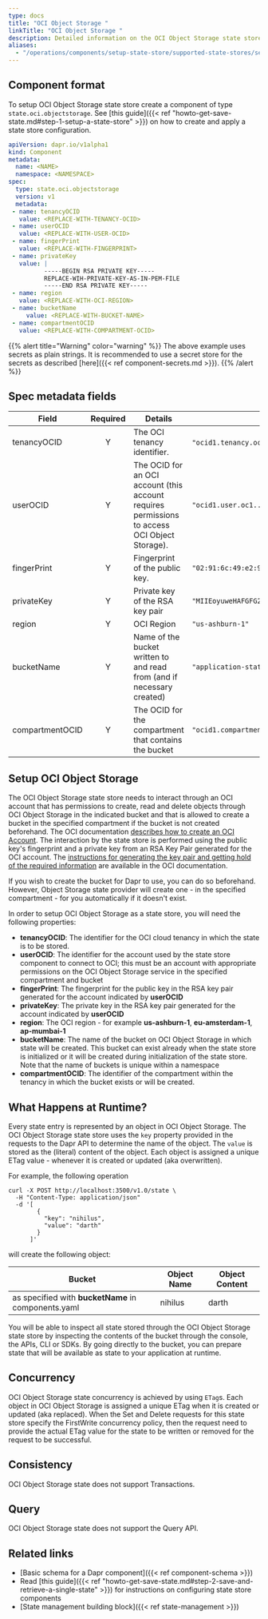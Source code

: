 ```yaml
---
type: docs
title: "OCI Object Storage "
linkTitle: "OCI Object Storage "
description: Detailed information on the OCI Object Storage state store component
aliases:
  - "/operations/components/setup-state-store/supported-state-stores/setup-oci-objectstorage/"
---
```


## Component format

To setup OCI Object Storage state store create a component of type `state.oci.objectstorage`. See [this guide]({{< ref "howto-get-save-state.md#step-1-setup-a-state-store" >}}) on how to create and apply a state store configuration.

```yaml
apiVersion: dapr.io/v1alpha1
kind: Component
metadata:
  name: <NAME>
  namespace: <NAMESPACE>
spec:
  type: state.oci.objectstorage
  version: v1
  metadata:
 - name: tenancyOCID
   value: <REPLACE-WITH-TENANCY-OCID>
 - name: userOCID
   value: <REPLACE-WITH-USER-OCID>
 - name: fingerPrint
   value: <REPLACE-WITH-FINGERPRINT>
 - name: privateKey
   value: |
          -----BEGIN RSA PRIVATE KEY-----
          REPLACE-WIH-PRIVATE-KEY-AS-IN-PEM-FILE
          -----END RSA PRIVATE KEY-----
 - name: region
   value: <REPLACE-WITH-OCI-REGION>
 - name: bucketName
	 value: <REPLACE-WITH-BUCKET-NAME>
 - name: compartmentOCID
   value: <REPLACE-WITH-COMPARTMENT-OCID>

```

{{% alert title="Warning" color="warning" %}}
The above example uses secrets as plain strings. It is recommended to use a secret store for the secrets as described [here]({{< ref component-secrets.md >}}).
{{% /alert %}}

## Spec metadata fields

| Field              | Required | Details | Example |
|--------------------|:--------:|---------|---------|
| tenancyOCID        | Y        | The OCI tenancy identifier.  | `"ocid1.tenancy.oc1..aaaaaaaag7c7sljhsdjhsdyuwe723"`.
| userOCID         | Y        | The OCID for an OCI account (this account requires permissions to access OCI Object Storage).| `"ocid1.user.oc1..aaaaaaaaby4oyyyuqwy7623yuwe76"`
| fingerPrint         | Y        | Fingerprint of the public key.  | `"02:91:6c:49:e2:94:21:15:a7:6b:0e:a7:34:e1:3d:1b"`
| privateKey         | Y        | Private key of the RSA key pair | `"MIIEoyuweHAFGFG2727as+7BTwQRAIW4V"`
| region         | Y        | OCI Region | `"us-ashburn-1"`
| bucketName         | Y        | Name of the bucket written to and read from (and if necessary created) | `"application-state-store-bucket"`
| compartmentOCID         | Y        | The OCID for the compartment that contains the bucket | `"ocid1.compartment.oc1..aaaaaaaacsssekayyuq7asjh78"`

## Setup OCI Object Storage
The OCI Object Storage state store needs to interact through an OCI account that has permissions to create, read and delete objects through OCI Object Storage in the indicated bucket and that is allowed to create a bucket in the specified compartment if the bucket is not created beforehand. The OCI documentation [describes how to create an OCI Account](https://docs.oracle.com/en-us/iaas/Content/GSG/Tasks/addingusers.htm#Adding_Users). The interaction by the state store is performed using the public key's fingerprint and a private key from an RSA Key Pair generated for the OCI account. The [instructions for generating the key pair and getting hold of the required information](https://docs.oracle.com/en-us/iaas/Content/API/Concepts/apisigningkey.htm) are available in the OCI documentation. 

If you wish to create the bucket for Dapr to use, you can do so beforehand. However, Object Storage state provider will create one - in the specified compartment - for you automatically if it doesn't exist.

In order to setup OCI Object Storage as a state store, you will need the following properties:
- **tenancyOCID**: The identifier for the OCI cloud tenancy in which the state is to be stored.
- **userOCID**: The identifier for the account used by the state store component to connect to OCI; this must be an account with appropriate permissions on the OCI Object Storage service in the specified compartment and bucket 
- **fingerPrint**: The fingerprint for the public key in the RSA key pair generated for the account indicated by **userOCID** 
- **privateKey**: The private key in the RSA key pair generated for the account indicated by **userOCID** 
- **region**: The OCI region - for example **us-ashburn-1**, **eu-amsterdam-1**, **ap-mumbai-1**
- **bucketName**: The name of the bucket on OCI Object Storage in which state will be created. This bucket can exist already when the state store is initialized or it will be created during initialization of the state store. Note that the name of buckets is unique within a namespace
- **compartmentOCID**: The identifier of the compartment within the tenancy in which the bucket exists or will be created. 


## What Happens at Runtime?

Every state entry is represented by an object in OCI Object Storage. The OCI Object Storage state store uses the `key` property provided in the requests to the Dapr API to determine the name of the object. The `value` is stored as the (literal) content of the object. Each object is assigned a unique ETag value - whenever it is created or updated (aka overwritten).

For example, the following operation 

```shell
curl -X POST http://localhost:3500/v1.0/state \
  -H "Content-Type: application/json"
  -d '[
        {
          "key": "nihilus",
          "value": "darth"
        }
      ]'
```

will create the following object:

| Bucket | Object Name  | Object Content |
| ------------ | ------- | ----- |
| as specified with **bucketName** in components.yaml    | nihilus | darth |

You will be able to inspect all state stored through the OCI Object Storage state store by inspecting the contents of the bucket through the console, the APIs, CLI or SDKs. By going directly to the bucket, you can prepare state that will be available as state to your application at runtime.

## Concurrency

OCI Object Storage state concurrency is achieved by using `ETag`s. Each object in OCI Object Storage is assigned a unique ETag when it is created or updated (aka replaced). When the Set and Delete requests for this state store specify the FirstWrite concurrency policy, then the request need to provide the actual ETag value for the state to be written or removed for the request to be successful. 

## Consistency

OCI Object Storage state does not support Transactions.

## Query

OCI Object Storage state does not support the Query API.


## Related links
- [Basic schema for a Dapr component]({{< ref component-schema >}})
- Read [this guide]({{< ref "howto-get-save-state.md#step-2-save-and-retrieve-a-single-state" >}}) for instructions on configuring state store components
- [State management building block]({{< ref state-management >}})
